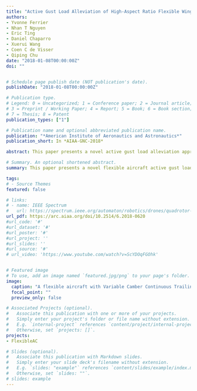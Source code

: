 ```yaml
---
title: "Active Gust Load Alleviation of High-Aspect Ratio Flexible Wing Aircraft"
authors:
- Yvonne Ferrier
- Nhan T Nguyen
- Eric Ting
- Daniel Chaparro
- Xuerui Wang
- Coen C de Visser
- Qiping Chu 
date: "2018-01-08T00:00:00Z"
doi: ""


# Schedule page publish date (NOT publication's date).
publishDate: "2018-01-08T00:00:00Z"

# Publication type.
# Legend: 0 = Uncategorized; 1 = Conference paper; 2 = Journal article;
# 3 = Preprint / Working Paper; 4 = Report; 5 = Book; 6 = Book section;
# 7 = Thesis; 8 = Patent
publication_types: ["1"]

# Publication name and optional abbreviated publication name.
publication: "*American Institute of Aeronautics and Astronautics*"
publication_short: In *AIAA-GNC-2018*

abstract: ﻿This paper presents a novel active gust load alleviation approach within a multi-objective flight control framework developed by NASA for a flexible wing aircraft. The aircraft model is based on the NASA Generic Transport Model (GTM). The wing structures incorporate an aerodynamic control surface known as the Variable Camber Continuous Trailing Edge Flap (VCCTEF). Previous work already showed the ability of the VCCTEF to perform aeroelastic mode suppression, drag minimization and maneuver load alleviation in a multi-objective flight control framework. In this paper, the multi-objective flight control framework is extended to include active gust load alleviation. A Linear-Quadratic Gaussian (LQG) controller is augmented with Model Reference Adaptive Control (MRAC) to pro- vide active gust load alleviation. Disturbance estimation is done using an Extended State Observer (ESO) to support the design of the active gust load alleviation controller. The results demonstrate the potential of active gust load alleviation within a multi-objective flight control framework for a high-aspect ratio flexible wing aircraft embodied with the VCCTEF.

# Summary. An optional shortened abstract.
summary: This paper presents a novel flexible aircraft active gust load alleviation approach in collaboration with NASA Ames.

tags:
# - Source Themes
featured: false

# links:
# - name: IEEE Spectrum
#   url: https://spectrum.ieee.org/automaton/robotics/drones/quadrotor-maintains-high-speed-flight-with-just-three-rotors
url_pdf: https://arc.aiaa.org/doi/10.2514/6.2018-0620
#url_code: '#'
#url_dataset: '#'
#url_poster: '#'
#url_project: ''
#url_slides: ''
#url_source: '#'
# url_video: 'https://www.youtube.com/watch?v=ScYDOqFGOhk'


# Featured image
# To use, add an image named `featured.jpg/png` to your page's folder. 
image:
  caption: "A flexible aircraft with Variable Camber Continuous Trailing Edge Flap."
  focal_point: ""
  preview_only: false

# Associated Projects (optional).
#   Associate this publication with one or more of your projects.
#   Simply enter your project's folder or file name without extension.
#   E.g. `internal-project` references `content/project/internal-project/index.md`.
#   Otherwise, set `projects: []`.
projects:
- FlexibleAC

# Slides (optional).
#   Associate this publication with Markdown slides.
#   Simply enter your slide deck's filename without extension.
#   E.g. `slides: "example"` references `content/slides/example/index.md`.
#   Otherwise, set `slides: ""`.
# slides: example
---
```


<!-- {{% alert note %}}
Click the *Cite* button above to demo the feature to enable visitors to import publication metadata into their reference management software.
{{% /alert %}}

{{% alert note %}}
Click the *Slides* button above to demo Academic's Markdown slides feature.
{{% /alert %}}

Supplementary notes can be added here, including [code and math](https://sourcethemes.com/academic/docs/writing-markdown-latex/). -->

